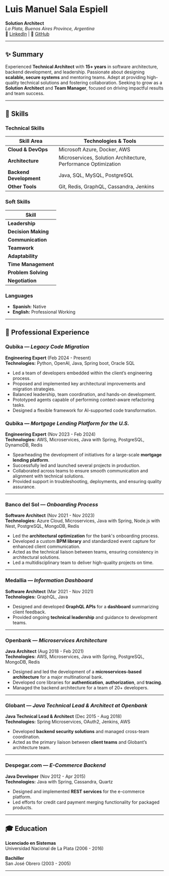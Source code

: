 # **Luis Manuel Sala Espiell**  
**Solution Architect**  
*La Plata, Buenos Aires Province, Argentina*  
🔗 [LinkedIn](https://www.linkedin.com/in/salaesp) | 🐙 [GitHub](https://github.com/salaesp)

---

## ✨ **Summary**
Experienced **Technical Architect** with **15+ years** in software architecture, backend development, and leadership. Passionate about designing **scalable, secure systems** and mentoring teams. Adept at providing high-quality technical solutions and fostering collaboration. Seeking to grow as a **Solution Architect** and **Team Manager**, focused on driving impactful results and team success.

---

## 🔧 **Skills**

### **Technical Skills**
| **Skill Area**         | **Technologies & Tools**                                  |
|------------------------|-----------------------------------------------------------|
| **Cloud & DevOps**      | Microsoft Azure, Docker, AWS                              |
| **Architecture**        | Microservices, Solution Architecture, Performance Optimization |
| **Backend Development** | Java, SQL, MySQL, PostgreSQL                              |
| **Other Tools**         | Git, Redis, GraphQL, Cassandra, Jenkins                  |

### **Soft Skills**
| **Skill**              |
|------------------------|
| **Leadership**          |
| **Decision Making**     |
| **Communication**       |
| **Teamwork**            |
| **Adaptability**        |
| **Time Management**     |
| **Problem Solving**     |
| **Negotiation**         |

### **Languages**  
- **Spanish:** Native  
- **English:** Professional Working

---

## 💼 **Professional Experience**

### **Qubika** — *Legacy Code Migration*  
**Engineering Expert** (Feb 2024 - Present)  
**Technologies:** Python, OpenAI, Java, Spring boot, Oracle SQL
- Led a team of developers embedded within the client’s engineering process.
- Proposed and implemented key architectural improvements and migration strategies.
- Balanced leadership, team coordination, and hands-on development.
- Prototyped agents capable of performing context-aware refactoring tasks.
- Designed a flexible framework for AI-supported code transformation.

### **Qubika** — *Mortgage Lending Platform for the U.S.*  
**Engineering Expert** (Nov 2023 - Feb 2024)  
**Technologies:** AWS, Microservices, Java with Spring, PostgreSQL, DynamoDB, Redis  
- Spearheading the development of initiatives for a large-scale **mortgage lending platform**.
- Successfully led and launched several projects in production.
- Collaborated across teams to ensure smooth communication and alignment with technical solutions.
- Provided support in troubleshooting, deployments, and ensuring quality assurance.

---

### **Banco del Sol** — *Onboarding Process*  
**Software Architect** (Nov 2021 - Nov 2023)  
**Technologies:** Azure Cloud, Microservices, Java with Spring, Node.js with Nest, PostgreSQL, MongoDB, Redis  
- Led the **architectural optimization** for the bank's onboarding process.
- Developed a custom **BPM library** and standardized event capture for enhanced client communication.
- Acted as the technical liaison between teams, ensuring consistency in architectural solutions.
- Led a multidisciplinary team to deliver high-quality projects on time.

---

### **Medallia** — *Information Dashboard*  
**Software Architect** (Mar 2021 - Nov 2021)  
**Technologies:** GraphQL, Java  
- Designed and developed **GraphQL APIs** for a **dashboard** summarizing client feedback.
- Provided ongoing **technical leadership** and guidance to development teams.

---

### **Openbank** — *Microservices Architecture*  
**Java Architect** (Aug 2018 - Feb 2021)  
**Technologies:** AWS, Microservices, Java with Spring, PostgreSQL, MongoDB, Redis  
- Designed and led the development of a **microservices-based architecture** for a major multinational bank.
- Developed core libraries for **authentication**, **authorization**, and **tracing**.
- Managed the backend architecture for a team of 20+ developers.

---

### **Globant** — *Java Technical Lead & Architect at Openbank*  
**Java Technical Lead & Architect** (Dec 2015 - Aug 2018)  
**Technologies:** Spring Microservices, OAuth2, Jenkins, AWS  
- Developed **backend security solutions** and managed cross-team coordination.
- Acted as the primary liaison between **client teams** and Globant’s architecture team.

---

### **Despegar.com** — *E-Commerce Backend*  
**Java Developer** (Nov 2012 - Apr 2015)  
**Technologies:** Java with Spring, Cassandra, Quartz  
- Designed and implemented **REST services** for the e-commerce platform.
- Led efforts for credit card payment merging functionality for packaged products.

---

## 🎓 **Education**
**Licenciado en Sistemas**  
Universidad Nacional de La Plata (2006 - 2016)

**Bachiller**  
San José Obrero (2003 - 2005)

---
